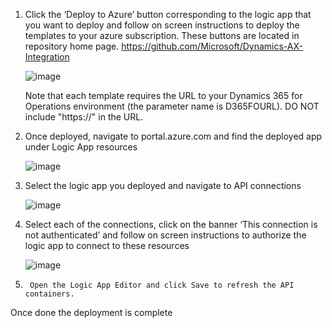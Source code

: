 1.	Click the ‘Deploy to Azure’ button corresponding to the logic app that you want to deploy and follow on screen instructions to deploy the templates to your azure subscription. 
These buttons are located in repository home page. https://github.com/Microsoft/Dynamics-AX-Integration

      ![image](https://user-images.githubusercontent.com/22554479/27505678-c4568c9e-585a-11e7-818f-d13181a48854.png)

       Note that each template requires the URL to your Dynamics 365 for Operations environment (the parameter name is D365FOURL). DO NOT include "https://" in the URL.

2.	Once deployed, navigate to portal.azure.com and find the deployed app under Logic App resources

      ![image](https://user-images.githubusercontent.com/22554479/27505686-eb3a6542-585a-11e7-9343-d4a931d062bc.png)
                
3.	Select the logic app you deployed and navigate to API connections

      ![image](https://user-images.githubusercontent.com/22554479/27505700-06ba106a-585b-11e7-905d-5a75f1f67253.png)

4.	Select each of the connections, click on the banner ‘This connection is not authenticated’ and follow on screen instructions to authorize the logic app to connect to these resources
 
      ![image](https://user-images.githubusercontent.com/22554479/27505703-14b292a0-585b-11e7-92f7-f13357ea8362.png)

5.      Open the Logic App Editor and click Save to refresh the API containers.

Once done the deployment is complete
